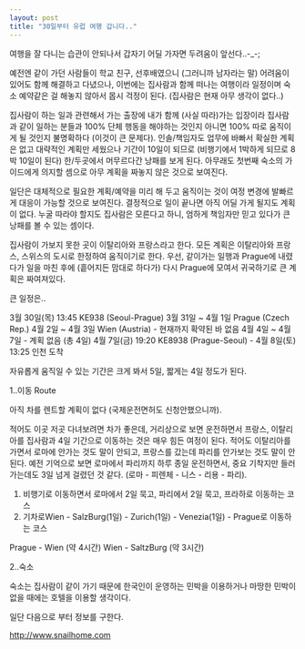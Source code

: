 ```yaml
---
layout: post
title: "30일부터 유럽 여행 갑니다.."
---
```


여행을 잘 다니는 습관이 안되나서 갑자기 어딜 가자면 두려움이 앞선다..-_-;

예전엔 같이 가던 사람들이 학교 친구, 선후배였으니 (그러니까 남자라는 말)
어려움이 있어도 함께 해결하고 다녔으나, 이번에는 집사람과 함께 떠나는 여행이라
일정이며 숙소 예약같은 걸 해놓지 않아서 몹시 걱정이 된다.
(집사람은 현재 아무 생각이 없다..)

집사람이 하는 일과 관련해서 가는 출장에 내가 함께 (사실 따라)가는 입장이라 집사람과 같이 일하는 분들과 100% 단체 행동을 해야하는 것인지 아니면 100% 따로 움직이게 될 것인지 불명확하다 (이것이 큰 문제다). 인솔/책임자도 업무에 바빠서 확실한 계획은 없고 대략적인 계획만 세웠으나 기간이 10일이 되므로 (비행기에서 1박하게 되므로 8박 10일이 된다) 한/두곳에서 머무르다간 낭패를 보게 된다. 아무래도 첫번째 숙소의 가이드에게 의지할 셈으로 아무 계획을 짜놓지 않은 것으로 보여진다.

일단은 대체적으로 필요한 계획/예약을 미리 해 두고 움직이는 것이 여정 변경에 발빠르게 대응이 가능할 것으로 보여진다. 결정적으로 일이 끝나면 아직 어딜 가게 될지도 계획이 없다. 누굴 따라야 할지도 집사람은 모른다고 하니, 엄하게 책임자만 믿고 있다가 큰 낭패를 볼 수 있는 셈이다.

집사람이 가보지 못한 곳이 이탈리아와 프랑스라고 한다. 모든 계획은 이탈리아와 프랑스, 스위스의 도시로 한정하여 움직이기로 한다. 우선, 같이가는 일행과 Prague에 내렸다가 일을 마친 후에 (흩어지든 맘대로 하다가) 다시 Prague에 모여서 귀국하기로 큰 계획은 짜여져있다.

큰 일정은..

3월 30일(목) 13:45 KE938 (Seoul-Prague) 
3월 31일 ~ 4월 1일 Prague (Czech Rep.)
4월 2일 ~ 4월 3일 Wien (Austria) - 현재까지 확약된 바 없음
4월 4일 ~ 4월 7일 - 계획 없음 (총 4일)
4월 7일(금) 19:20 KE8938 (Prague-Seoul) - 4월 8일(토) 13:25 인천 도착

자유롭게 움직일 수 있는 기간은 크게 봐서 5일, 짧게는 4일 정도가 된다.

1..이동 Route

아직 차를 렌트할 계획이 없다 (국제운전면허도 신청안했으니까). 

적어도 이곳 저곳 다녀보려면 차가 좋은데, 거리상으로 보면 운전하면서 프랑스, 이탈리아를 집사람과 4일 기간으로 이동하는 것은 매우 힘든 여정이 된다. 적어도 이탈리아를 가면서 로마에 안가는 것도 말이 안되고, 프랑스를 갔는데 파리를 안가보는 것도 말이 안된다. 예전 기억으로 보면 로마에서 파리까지 하루 종일 운전하면서, 중요 기착지만 들러가는데도 3일 넘게 걸렸던 것 같다. (로마 - 피렌체 - 니스 - 리용 - 파리).

1) 비행기로 이동하면서 로마에서 2일 묵고, 파리에서 2일 묵고, 프라하로 이동하는 코스
2) 기차로Wien - SalzBurg(1일) - Zurich(1일) - Venezia(1일) - Prague로 이동하는 코스

Prague - Wien (약 4시간)
Wien - SaltzBurg (약 3시간)


2..숙소

숙소는 집사람이 같이 가기 때문에 한국인이 운영하는 민박을 이용하거나 마땅한 민박이 없을 때에는 호텔을 이용할 생각이다. 

일단 다음으로 부터 정보를 구한다.

http://www.snailhome.com



